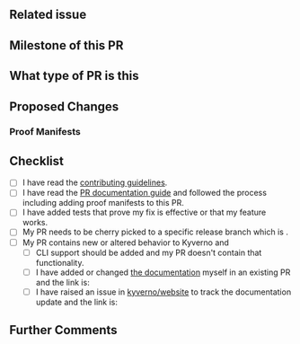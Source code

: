 ## Related issue

<!--
Please link the GitHub issue this pull request resolves in the format of `#1234`. If you discussed this change
with a maintainer, please mention her/him using the `@` syntax (e.g. `@JimBugwadia`).

If this change neither resolves an existing issue nor has sign-off from one of the maintainers, there is a
chance substantial changes will be requested or that the changes will be rejected.

You can discuss changes with maintainers in the [Kyverno Slack Channel](https://kubernetes.slack.com/).
-->

## Milestone of this PR
<!--

Add the milestone label by commenting `/milestone 1.2.3`.

-->

## What type of PR is this

<!--

> Uncomment only one ` /kind <>` line, hit enter to put that in a new line, and remove leading white spaces from that line:
>
> /kind api-change
> /kind bug
> /kind cleanup
> /kind design
> /kind documentation
> /kind failing-test
> /kind feature
-->

## Proposed Changes

<!--
Describe the big picture of your changes here to communicate to the maintainers why we should accept this pull request. 

***NOTE***: If this PR results in new or altered behavior which is user facing, you **MUST** read and follow the steps outlined in the [PR documentation guide](pr_documentation.md) and add Proof Manifests as defined below.
-->

### Proof Manifests

<!--
Read and follow the [PR documentation guide](https://github.com/kyverno/kyverno/blob/main/.github/pr_documentation.md) for more details first. This section is for pasting your YAML manifests (Kubernetes resources and Kyverno policies) and Kyverno CLI test manifests which allow maintainers to prove the intended functionality is achieved by your PR. Please use proper fenced code block formatting, for example:

# Kubernetes resource

```yaml
apiVersion: v1
kind: ConfigMap
metadata:
  name: roles-dictionary
  namespace: default
data:
  allowed-roles: "[\"cluster-admin\", \"cluster-operator\", \"tenant-admin\"]"
```

# Kyverno CLI test manifest (please see docs for latest manifest format at https://kyverno.io/docs/kyverno-cli/). See kyverno/policies for complete examples of all related test files.

```yaml
name: prepend-image-registry
policies:
  - prepend_image_registry.yaml
resources:
  - resource.yaml
variables: values.yaml
results:
  - policy: prepend-registry
    rule: prepend-registry-containers
    resource: mypod
    # if mutate rule
    patchedResource: patchedResource01.yaml
    kind: Pod
    result: pass
```
-->

## Checklist

<!--
Put an `x` in the boxes that apply. You can also fill these out after creating the PR. If you're unsure about any of
them, don't hesitate to ask. We're here to help! This is simply a reminder of what we are going to look for before merging your code.
-->

- [ ] I have read the [contributing guidelines](https://github.com/kyverno/kyverno/blob/main/CONTRIBUTING.md).
- [ ] I have read the [PR documentation guide](https://github.com/kyverno/kyverno/blob/main/.github/pr_documentation.md) and followed the process including adding proof manifests to this PR.
- [ ] I have added tests that prove my fix is effective or that my feature works.
- [ ] My PR needs to be cherry picked to a specific release branch which is <replace>.
- [ ] My PR contains new or altered behavior to Kyverno and
  - [ ] CLI support should be added and my PR doesn't contain that functionality.
  - [ ] I have added or changed [the documentation](https://github.com/kyverno/website) myself in an existing PR and the link is:
  <!-- Uncomment to link to the PR -->
  <!-- https://github.com/kyverno/website/pull/123 -->
  - [ ] I have raised an issue in [kyverno/website](https://github.com/kyverno/website) to track the documentation update and the link is:
  <!-- Uncomment to link to the issue -->
  <!-- https://github.com/kyverno/website/issues/1 -->

## Further Comments

<!--
If this is a relatively large or complex change, kick off the discussion by explaining why you chose the solution
you did and what alternatives you considered, etc...
-->
